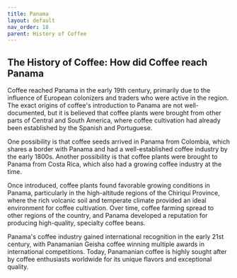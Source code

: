 ```yaml
---
title: Panama
layout: default
nav_order: 18
parent: History of Coffee
---
```


## The History of Coffee: How did Coffee reach Panama
Coffee reached Panama in the early 19th century, primarily due to the influence of European colonizers and traders who were active in the region. The exact origins of coffee's introduction to Panama are not well-documented, but it is believed that coffee plants were brought from other parts of Central and South America, where coffee cultivation had already been established by the Spanish and Portuguese.

One possibility is that coffee seeds arrived in Panama from Colombia, which shares a border with Panama and had a well-established coffee industry by the early 1800s. Another possibility is that coffee plants were brought to Panama from Costa Rica, which also had a growing coffee industry at the time.

Once introduced, coffee plants found favorable growing conditions in Panama, particularly in the high-altitude regions of the Chiriquí Province, where the rich volcanic soil and temperate climate provided an ideal environment for coffee cultivation. Over time, coffee farming spread to other regions of the country, and Panama developed a reputation for producing high-quality, specialty coffee beans.

Panama's coffee industry gained international recognition in the early 21st century, with Panamanian Geisha coffee winning multiple awards in international competitions. Today, Panamanian coffee is highly sought after by coffee enthusiasts worldwide for its unique flavors and exceptional quality.
